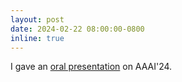 ```yaml
---
layout: post
date: 2024-02-22 08:00:00-0800
inline: true
---
```


I gave an [oral presentation](https://drive.google.com/file/d/1_34H2Sn5CsdGzimZWonZPGLZglwAIGco/view?usp=drive_link) on AAAI'24.
